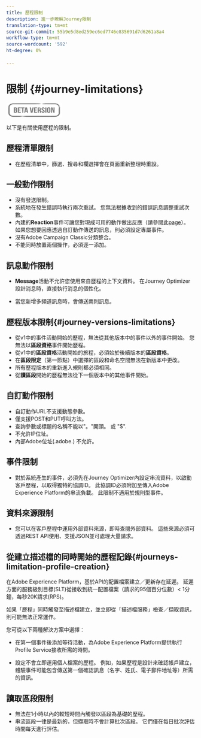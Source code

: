 ```yaml
---
title: 歷程限制
description: 進一步瞭解Journey限制
translation-type: tm+mt
source-git-commit: 55b9e5d8ed259ec6ed7746e835691d7d6261a8a4
workflow-type: tm+mt
source-wordcount: '592'
ht-degree: 0%

---
```


# 限制 {#journey-limitations}

![](../assets/do-not-localize/badge.png)

以下是有關使用歷程的限制。

## 歷程清單限制

* 在歷程清單中，篩選、搜尋和欄選擇會在頁面重新整理時重設。

## 一般動作限制

* 沒有發送限制。 
* 系統地在發生錯誤時執行兩次重試。 您無法根據收到的錯誤訊息調整重試次數。 
* 內建的&#x200B;**Reaction**&#x200B;事件可讓您對現成可用的動作做出反應（請參閱此[page](../building-journeys/reaction-events.md)）。 如果您想要回應透過自訂動作傳送的訊息，則必須設定專屬事件。 
* 沒有Adobe Campaign Classic分類整合。
* 不能同時放置兩個操作，必須逐一添加。

## 訊息動作限制

* **Message**&#x200B;活動不允許您使用來自歷程的上下文資料。 在Journey Optimizer設計消息時，直接執行消息的個性化。

* 當您新增多頻道訊息時，會傳送兩則訊息。

## 歷程版本限制{#journey-versions-limitations}

* 從v1中的事件活動開始的歷程，無法從其他版本中的事件以外的事件開始。 您無法以&#x200B;**區段資格**&#x200B;事件開始歷程。
* 從v1中的&#x200B;**區段資格**&#x200B;活動開始的旅程，必須始於後續版本的&#x200B;**區段資格**。
* 在&#x200B;**區段限定**（第一節點）中選擇的區段和命名空間無法在新版本中更改。
* 所有歷程版本的重新進入規則都必須相同。
* 從&#x200B;**讀區段**開始的歷程無法從下一個版本中的其他事件開始。
 

## 自訂動作限制

* 自訂動作URL不支援動態參數。 
* 僅支援POST和PUT呼叫方法。 
* 查詢參數或標題的名稱不能以&quot;。&quot;開頭。 或 &quot;$&quot;. 
* 不允許IP位址。 
* 內部Adobe位址(.adobe.) 不允許。
 

## 事件限制

* 對於系統產生的事件，必須先在Journey Optimizer內設定串流資料，以啟動客戶歷程，以取得獨特的協調ID。 此協調ID必須附加至傳入Adobe Experience Platform的串流負載。 此限制不適用於規則型事件。
 

## 資料來源限制

* 您可以在客戶歷程中運用外部資料來源，即時查閱外部資料。 這些來源必須可透過REST API使用、支援JSON並可處理大量請求。

## 從建立描述檔的同時開始的歷程記錄{#journeys-limitation-profile-creation}

在Adobe Experience Platform，基於API的配置檔案建立／更新存在延遲。 延遲方面的服務級別目標(SLT)從接收到統一配置檔案（請求的95個百分位數）&lt; 1分鐘，每秒20K請求(RPS)。

如果「歷程」同時觸發至描述檔建立，並立即從「描述檔服務」檢查／擷取資訊，則可能無法正常運作。

您可從以下兩種解決方案中選擇：

* 在第一個事件後添加等待活動，為Adobe Experience Platform提供執行Profile Service接收所需的時間。

* 設定不會立即運用個人檔案的歷程。 例如，如果歷程是設計來確認帳戶建立，體驗事件可能包含傳送第一個確認訊息（名字、姓氏、電子郵件地址等）所需的資訊。

## 讀取區段限制

* 無法在1小時以內的較短時間內觸發以區段為基礎的歷程。
* 串流區段一律是最新的，但擷取時不會計算批次區段。 它們僅在每日批次評估時間每天進行評估。
